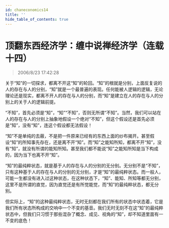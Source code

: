 ```yaml
---
id: chaneconomics14
title: ''
hide_table_of_contents: true
---
```


# 顶翻东西经济学：缠中说禅经济学（连载十四）

> 2006/8/23 17:42:28

关于“知”的一切探求，都离不开这“知”的轮回。“知”的根就是分别，上面反复说的人的存在与人的分别，“知”就是一个最普遍的表现。任何能被人逻辑的逻辑，无论理论还是现实，都离不开人的存在与人的分别，而“知”是建立在人的存在与人的分别上的关于人的逻辑前提。

“不知”，首先必须是“知”，“知”“不知”，否则无所谓“不知”。当然，我们可以站在人的存在与人的分别上抽象地假设一个绝对“不知”，但这个假设还是首先必须是“知”，没有“知”，连这个假设都无法假设！

“知”不是单纯的去蔽，不是把一件原来已经有的东西上面的纱布揭开。甚至假设“知”的所知事先存在，还是离不开“知”。而“知”之能知所知，都离不开“知”，没有“知”，就没有所谓的能知所知。甚至我们都不能说“知”之能知所知是当下构成的，因为当下也离不开“知”。

“知”的最纯粹状态，就是基于人的存在与人的分别的无分别。无分别不是“不知”，只有这种基于人的存在与人的分别的无分别，才是“知”的最纯粹状态。而一般人，可能一生都没有进入过这种状态，在这种状态下，“知”、能知、所知等都无分别，这里不是所谓的直觉，因为直觉还是有所觉能觉，而“知”的最纯粹状态，都无分别。

但实际上，“知”的这种最纯粹状态，无时无刻都在我们所有的状态中状态着，它是我们所有状态所构成的交响中一个不变的基音。我们无时无刻不在这“知”的最纯粹状态中，但我们只习惯于那些混杂了概念、成见、视角的“知”，却不知道里面有一不变的底色！